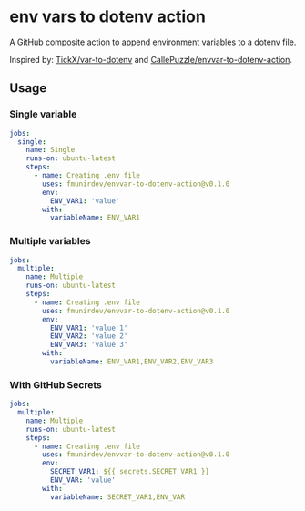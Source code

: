 # env vars to dotenv action

A GitHub composite action to append environment variables to a dotenv file.

Inspired by: [TickX/var-to-dotenv](https://github.com/TickX/var-to-dotenv) and [CallePuzzle/envvar-to-dotenv-action](https://github.com/CallePuzzle/envvar-to-dotenv-action).

## Usage

### Single variable

```yaml
jobs:
  single:
    name: Single
    runs-on: ubuntu-latest
    steps:
      - name: Creating .env file
        uses: fmunirdev/envvar-to-dotenv-action@v0.1.0
        env:
          ENV_VAR1: 'value'
        with:
          variableName: ENV_VAR1
```

### Multiple variables

```yaml
jobs:
  multiple:
    name: Multiple
    runs-on: ubuntu-latest
    steps:
      - name: Creating .env file
        uses: fmunirdev/envvar-to-dotenv-action@v0.1.0
        env:
          ENV_VAR1: 'value 1'
          ENV_VAR2: 'value 2'
          ENV_VAR3: 'value 3'
        with:
          variableName: ENV_VAR1,ENV_VAR2,ENV_VAR3
```

### With GitHub Secrets

```yaml
jobs:
  multiple:
    name: Multiple
    runs-on: ubuntu-latest
    steps:
      - name: Creating .env file
        uses: fmunirdev/envvar-to-dotenv-action@v0.1.0
        env:
          SECRET_VAR1: ${{ secrets.SECRET_VAR1 }}
          ENV_VAR: 'value'
        with:
          variableName: SECRET_VAR1,ENV_VAR
```

